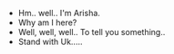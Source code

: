 - Hm.. well..
I'm Arisha.
- Why am I here?
- Well, well, well.. To tell you something..
- Stand with Uk.....

